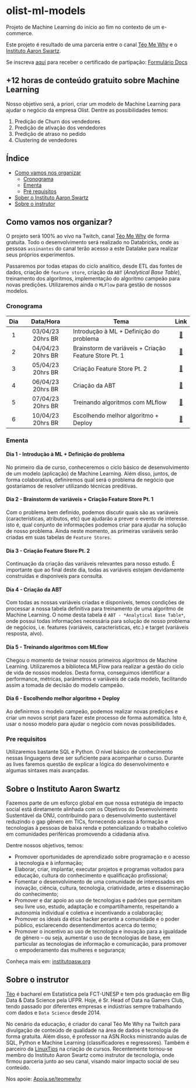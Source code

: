 # olist-ml-models

Projeto de Machine Learning do início ao fim no contexto de um e-commerce.

Este projeto é resultado de uma parceria entre o canal [Téo Me Why](https://www.twitch.tv/teomewhy) e o [Instituto Aaron Swartz](https://institutoasw.org/).

Se inscreva [aqui](https://forms.gle/bXEdjsjYWt3K9euC7) para receber o certificado de partipação: [Formulário Docs](https://forms.gle/bXEdjsjYWt3K9euC7)

## +12 horas de conteúdo gratuito sobre Machine Learning

Nosso objetivo será, a priori, criar um modelo de Machine Learning para ajudar o negócio da empresa Olist. Dentre as possibilidades temos:

1. Predição de Churn dos vendedores
2. Predição de ativação dos vendedores
3. Predição de atraso no pedido
4. Clustering de vendedores

## Índice
- [Como vamos nos organizar](#como-vamos-nos-organizar)
  - [Cronograma](#cronograma)
  - [Ementa](#ementa)
  - [Pré requisitos](#pre-requisitos)
- [Sober o Instituto Aaron Swartz](#sobre-o-instituto-aaron-swartz)
- [Sobre o instrutor](#sobre-o-instrutor)

## Como vamos nos organizar?

O projeto será 100% ao vivo na Twitch, canal [Téo Me Why](https://www.twitch.tv/teomewhy) de forma gratuita. Todo o desenvolvimento será realizado no Databricks, onde as pessoas `assinantes` do canal terão acesso a este Datalake para realizar seus próprios experimentos.

Passaremos por todas etapas do ciclo analítico, desde ETL das fontes de dados, criação de `feature store`, criação da `ABT` (_Analytical Base Table_), treinamento dos algoritmos, implementação do algoritmo campeão para novas predições. Utilizaremos ainda o `MLFlow` para gestão de nossos modelos.

### Cronograma

| Dia | Data/Hora | Tema | Link |
| :---: | :---: | --- | :---: |
| 1 | 03/04/23 20hrs BR | Introdução à ML + Definição do problema | [:link:](https://www.twitch.tv/teomewhy/schedule?segmentID=94801bcb-c6ff-48d2-9b66-a818a5fa0571) |
| 2 | 04/04/23 20hrs BR | Brainstorm de variáveis + Criação Feature Store Pt. 1 | [:link:](https://www.twitch.tv/teomewhy/schedule?segmentID=45919433-bed9-4783-9ab8-3965149115dc) |
| 3 | 05/04/23 20hrs BR | Criação Feature Store Pt. 2 | [:link:](https://www.twitch.tv/teomewhy/schedule?segmentID=5de9cb10-518b-4fe6-b128-5556fa492ea8) |
| 4 | 06/04/23 20hrs BR | Criação da ABT | [:link:](https://www.twitch.tv/teomewhy/schedule?segmentID=24099f20-c017-4f79-a598-2a4b4aca460e) |
| 5 | 07/04/23 20hrs BR | Treinando algoritmos com MLflow | [:link:](https://www.twitch.tv/teomewhy/schedule?segmentID=48343bdd-6abf-4c66-a452-d6c3702f8e91) |
| 6 | 10/04/23 20hrs BR | Escolhendo melhor algoritmo + Deploy | [:link:](https://www.twitch.tv/teomewhy/schedule?segmentID=5a083e57-cbaf-4117-83e4-77b294f9d8ff) |

### Ementa

#### Dia 1 - Introdução à ML + Definição do problema

No primeiro dia de curso, conheceremos o ciclo básico de desenvolvimento de um modelo (aplicação) de Machine Learning. Além disso, juntos, de forma colaborativa, definiremos qual será o problema de negócio que gostaríamos de resolver utilizando técnicas preditivas.

#### Dia 2 - Brainstorm de variáveis + Criação Feature Store Pt. 1

Com o problema bem definido, podemos discutir quais são as variáveis (características, atributos, etc) que ajudarão a prever o evento de interesse. isto é, qual conjunto de informações podemos criar para ajudar na solução de nosso problema. Ainda neste momento, as primeiras variáveis serão criadas em suas tabelas de `Feature Stores`.

#### Dia 3 - Criação Feature Store Pt. 2

Continuação da criação das variáveis relevantes para nosso estudo. É importante que ao final deste dia, todas as variáveis estejam devidamente construídas e disponíveis para consulta.

#### Dia 4 - Criação da ABT

Com todas as nossas variáveis criadas e disponíveis, temos condições de processar a nossa tabela definitiva para treinamento de uma algoritmo de Machine Learning. O nome desta tabela é `ABT - *Analytical Base Table*`, onde possui todas informações necessária para solução de nosso problema de negócios, i.e. features (variáveis, características, etc.) e target (variáveis resposta, alvo).

#### Dia 5 - Treinando algoritmos com MLflow

Chegou o momento de treinar nossos primeiros algoritmos de Machine Learning. Utilizaremos a biblioteca MLFlow para realizar a gestão do ciclo de vida de nossos modelos. Desta forma, conseguimos identificar a performance, métricas, parâmetros e variáveis de cada modelo, facilitando assim a tomada de decisão do modelo campeão.

#### Dia 6 - Escolhendo melhor algoritmo + Deploy

Ao definirmos o modelo campeão, podemos realizar novas predições e criar um novos script para fazer este processo de forma automática. Isto é, usar o nosso modelo para ajudar o negócio com novas possibilidades.

### Pre requisitos

Utilizaremos bastante SQL e Python. O nível básico de conhecimento nessas linguagens deve ser suficiente para acompanhar o curso. Durante as lives faremos questão de explicar a lógica do desenvolvimento e algumas sintaxes mais avançadas.

## Sobre o Instituto Aaron Swartz

Fazemos parte de um esforço global em que nossa estratégia de impacto social está diretamente alinhada com os Objetivos do Desenvolvimento Sustentável da ONU, contribuindo para o desenvolvimento sustentável reduzindo o gap gênero em TICs, fornecendo acesso à formação e tecnologias à pessoas de baixa renda e potencializando o trabalho coletivo em comunidades periféricas promovendo a cidadania ativa.

Dentre nossos objetivos, temos:
- Promover oportunidades de aprendizado sobre programação e o acesso à tecnologia e à informação;
- Elaborar, criar, implantar, executar projetos e programas voltados para educação, cultura do conhecimento e qualificação profissional;
- Fomentar o desenvolvimento de uma comunidade de interessados em inovação, ciência, cultura, tecnologia, criatividade, artes e disseminação do conhecimento;
- Promover e dar apoio ao uso de tecnologias e padrões que permitam seu livre uso, estudo, adaptação e compartilhamento, respeitando a autonomia individual e coletiva e incentivando a colaboração;
- Promover os ideais da ética hacker perante a comunidade e o poder público, esclarecendo desentendimentos acerca do termo;
- Promover o incentivo ao uso de tecnologia e inovação para a igualdade de gênero – ou seja, aumentar o uso de tecnologias de base, em particular as tecnologias de informação e comunicação, para promover o empoderamento das mulheres e segurança;

Conheça mais em: [institutoasw.org](https://institutoasw.org/)

## Sobre o instrutor

[Téo](https://www.linkedin.com/in/teocalvo/) é bacharel em Estatística pela FCT-UNESP e tem pós graduação em Big Data & Data Science pela UFPR. Hoje, é Sr. Head of Data na Gamers Club, tendo passado por diferentes empresas e indústrias sempre trabalhando com dados e `Data Science` desde 2014.

No cenário da educação, é criador do canal Téo Me Why na Twitch para divulgação de conteúdo de qualidade na área de dados e tecnologia de forma gratuita. Além disso, é professor na ASN.Rocks ministrando aulas de SQL, Python e Machine Learning (classificadores e regressores). Também é parceiro da [LinuxTips](https://www.linuxtips.io/) na criação de cursos. Recentemente tornou-se membro do Instituto Aaron Swartz como instrutor de tecnologia, onde firmou parceria junto ao seu canal, visando maior impacto social de seu conteúdo.

Nos apoie: [Apoia.se/teomewhy](http://apoia.se/teomewhy)
